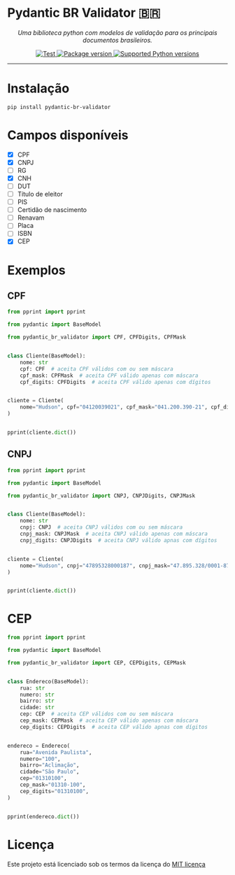 # Pydantic BR Validator 🇧🇷

<p align="center">
    <em>Uma biblioteca python com modelos de validação para os principais documentos brasileiros.</em>
</p>
<p align="center">
<a href="https://github.com/hudsonbrendon/pydantic-br-validator/actions/workflows/pythonpackage.yml" target="_blank">
    <img src="https://github.com/hudsonbrendon/pydantic-br-validator/actions/workflows/pythonpackage.yml/badge.svg?branch=master" alt="Test">
</a>
<a href="https://pypi.org/project/pydantic-br-validator" target="_blank">
    <img src="https://img.shields.io/pypi/v/pydantic-br-validator?color=%2334D058&label=pypi%20package" alt="Package version">
</a>
<a href="https://pypi.org/project/pydantic-br-validator" target="_blank">
    <img src="https://img.shields.io/pypi/pyversions/pydantic-br-validator.svg?color=%2334D058" alt="Supported Python versions">
</a>
</p>

---

# Instalação

```bash
pip install pydantic-br-validator
```

# Campos disponíveis

- [x] CPF
- [x] CNPJ
- [ ] RG
- [x] CNH
- [ ] DUT
- [ ] Título de eleitor
- [ ] PIS
- [ ] Certidão de nascimento
- [ ] Renavam
- [ ] Placa
- [ ] ISBN
- [x] CEP

# Exemplos

## CPF

```python
from pprint import pprint

from pydantic import BaseModel

from pydantic_br_validator import CPF, CPFDigits, CPFMask


class Cliente(BaseModel):
    nome: str
    cpf: CPF  # aceita CPF válidos com ou sem máscara
    cpf_mask: CPFMask  # aceita CPF válido apenas com máscara
    cpf_digits: CPFDigits  # aceita CPF válido apenas com dígitos


cliente = Cliente(
    nome="Hudson", cpf="04120039021", cpf_mask="041.200.390-21", cpf_digits="04120039021"
)


pprint(cliente.dict())
```

## CNPJ

```python
from pprint import pprint

from pydantic import BaseModel

from pydantic_br_validator import CNPJ, CNPJDigits, CNPJMask


class Cliente(BaseModel):
    nome: str
    cnpj: CNPJ  # aceita CNPJ válidos com ou sem máscara
    cnpj_mask: CNPJMask  # aceita CNPJ válido apenas com máscara
    cnpj_digits: CNPJDigits  # aceita CNPJ válido apnas com dígitos


cliente = Cliente(
    nome="Hudson", cnpj="47895328000187", cnpj_mask="47.895.328/0001-87", cnpj_digits="47895328000187"
)


pprint(cliente.dict())
```

# CEP

```python
from pprint import pprint

from pydantic import BaseModel

from pydantic_br_validator import CEP, CEPDigits, CEPMask


class Endereco(BaseModel):
    rua: str
    numero: str
    bairro: str
    cidade: str
    cep: CEP  # aceita CEP válidos com ou sem máscara
    cep_mask: CEPMask  # aceita CEP válido apenas com máscara
    cep_digits: CEPDigits  # aceita CEP válido apnas com dígitos


endereco = Endereco(
    rua="Avenida Paulista",
    numero="100",
    bairro="Aclimação",
    cidade="São Paulo",
    cep="01310100",
    cep_mask="01310-100",
    cep_digits="01310100",
)


pprint(endereco.dict())
```

# Licença

Este projeto está licenciado sob os termos da licença do [MIT licença](https://en.wikipedia.org/wiki/MIT_License)
